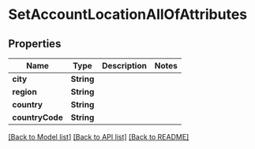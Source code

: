 # SetAccountLocationAllOfAttributes

## Properties
Name | Type | Description | Notes
------------ | ------------- | ------------- | -------------
**city** | **String** |  | 
**region** | **String** |  | 
**country** | **String** |  | 
**countryCode** | **String** |  | 

[[Back to Model list]](../README.md#documentation-for-models) [[Back to API list]](../README.md#documentation-for-api-endpoints) [[Back to README]](../README.md)


